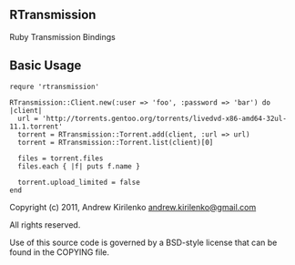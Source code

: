 RTransmission
-------------

Ruby Transmission Bindings

Basic Usage
-----------

    requre 'rtransmission'

    RTransmission::Client.new(:user => 'foo', :password => 'bar') do |client|
      url = 'http://torrents.gentoo.org/torrents/livedvd-x86-amd64-32ul-11.1.torrent'
      torrent = RTransmission::Torrent.add(client, :url => url)
      torrent = RTransmission::Torrent.list(client)[0]

      files = torrent.files
      files.each { |f| puts f.name }

      torrent.upload_limited = false
    end

Copyright (c) 2011, Andrew Kirilenko <andrew.kirilenko@gmail.com>

All rights reserved.

Use of this source code is governed by a BSD-style license that can be found in the COPYING file.
